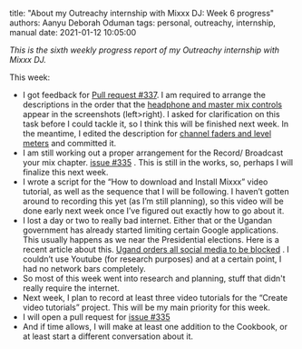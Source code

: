 title: "About my Outreachy internship with Mixxx DJ: Week 6 progress"
authors: Aanyu Deborah Oduman
tags: personal, outreachy, internship, manual
date: 2021-01-12 10:05:00

_This is the sixth weekly progress report of my Outreachy internship with Mixxx DJ._

This week:

- I got feedback for [Pull request #337](https://github.com/mixxxdj/manual/pull/337).
 I am required to arrange the descriptions in the order that the [headphone and master mix controls](https://deploy-preview-337--mixxx-manual.netlify.app/chapters/user_interface.html#headphone-and-master-mix-controls) appear in the screenshots (left>right).
 I asked for clarification on this task before I could tackle it, so I think this will be finished next week.
 In the meantime, I edited the description for [channel faders and level meters](https://deploy-preview-337--mixxx-manual.netlify.app/chapters/user_interface.html#channel-faders-and-level-meters) and committed it.
- I am still working out a proper arrangement for the Record/ Broadcast your mix chapter. [issue #335](https://github.com/mixxxdj/manual/issues/335) . This is still in the works, so, perhaps I will finalize this next week.
- I wrote a script for the “How to download and Install Mixxx” video tutorial, as well as the sequence that I will be following.
 I haven’t gotten around to recording this yet (as I’m still planning), so this video will be done early next week once I’ve figured out exactly how to go about it.
- I lost a day or two to really bad internet. Either that or the Ugandan government has already started limiting certain Google applications.
 This usually happens as we near the Presidential elections. Here is a recent article about this. [Ugand orders all social media to be blocked](https://www.reuters.com/article/uganda-election-social-media/uganda-orders-all-social-media-to-be-blocked-letter-idUSL1N2JN0SH) .
 I couldn’t use Youtube (for research purposes) and at a certain point, I had no network bars completely.
- So most of this week went into research and planning, stuff that didn't really require the internet.
- Next week, I plan to record at least three video tutorials for the “Create video tutorials” project.
 This will be my main priority for this week.
- I will open a pull request for [issue #335](https://github.com/mixxxdj/manual/issues/335)
- And if time allows, I will make at least one addition to the Cookbook, or at least start a different conversation about it.

